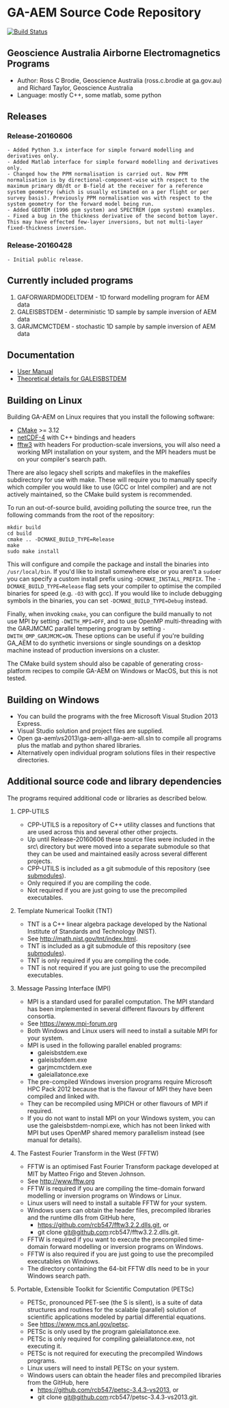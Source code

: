 # GA-AEM Source Code Repository
[![Build Status](https://travis-ci.com/GeoscienceAustralia/ga-aem.svg?branch=develop)](https://travis-ci.com/GeoscienceAustralia/ga-aem)

## Geoscience Australia Airborne Electromagnetics Programs

- Author:	Ross C Brodie, Geoscience Australia (ross.c.brodie at ga.gov.au) and Richard Taylor, Geoscience Australia
- Language:	mostly C++, some matlab, some python

## Releases
### Release-20160606
	- Added Python 3.x interface for simple forward modelling and derivatives only.
	- Added Matlab interface for simple forward modelling and derivatives only.
	- Changed how the PPM normalisation is carried out. Now PPM normalisation is by directional-component-wise with respect to the maximum primary dB/dt or B-field at the receiver for a reference system geometry (which is usually estimated on a per flight or per survey basis). Previously PPM normalisation was with respect to the system geometry for the forward model being run.
	- Added GEOTEM (1996 ppm system) and SPECTREM (ppm system) examples.
	- Fixed a bug in the thickness derivative of the second bottom layer. This may have effected few-layer inversions, but not multi-layer fixed-thickness inversion.
### Release-20160428
	- Initial public release.

## Currently included programs
1. GAFORWARDMODELTDEM - 1D forward modelling program for AEM data
2. GALEISBSTDEM - deterministic 1D sample by sample inversion of AEM data
3. GARJMCMCTDEM - stochastic 1D sample by sample inversion of AEM data

## Documentation
- [User Manual](docs/GA-AEM_Programs_User_Manual.pdf)
- [Theoretical details for GALEISBSTDEM](docs/GALEISBSTDEM_Inversion_Algorithm_Theoretical_Details.pdf)

## Building on Linux
Building GA-AEM on Linux requires that you install the following software:
- [CMake](https://cmake.org/) >= 3.12
- [netCDF-4](https://www.unidata.ucar.edu/software/netcdf/) with C++ bindings and headers
- [fftw3](http://www.fftw.org/) with headers
For production-scale inversions, you will also need a working MPI installation on your system, and the MPI headers must be on your compiler's search path.

There are also legacy shell scripts and makefiles in the makefiles subdirectory for use with make. These will require you to manually specify which compiler you would like to use (GCC or Intel compiler) and are not actively maintained, so the CMake build system is recommended.

To run an out-of-source build, avoiding polluting the source tree, run the following commands from the root of the repository:
```
mkdir build
cd build
cmake .. -DCMAKE_BUILD_TYPE=Release
make
sudo make install
```
This will configure and compile the package and install the binaries into `/usr/local/bin`. If you'd like to install somewhere else or you aren't a `sudo`er you can specify a custom install prefix using `-DCMAKE_INSTALL_PREFIX`. The `-DCMAKE_BUILD_TYPE=Release` flag sets your compiler to optimise the compiled binaries for speed (e.g. `-O3` with gcc). If you would like to include debugging symbols in the binaries, you can set `-DCMAKE_BUILD_TYPE=Debug` instead.

Finally, when invoking `cmake`, you can configure the build manually to not use MPI by setting `-DWITH_MPI=OFF`, and to use OpenMP multi-threading with the GARJMCMC parallel tempering program by setting `-DWITH_OMP_GARJMCMC=ON`. These options can be useful if you're building GA_AEM to do synthetic inversions or single soundings on a desktop machine instead of production inversions on a cluster.

The CMake build system should also be capable of generating cross-platform recipes to compile GA-AEM on Windows or MacOS, but this is not tested.

## Building on Windows
- You can build the programs with the free Microsoft Visual Studion 2013 Express.
- Visual Studio solution and project files are supplied.
- Open ga-aem\vs2013\ga-aem-all\ga-aem-all.sln to compile all programs plus the matlab and python shared libraries.
- Alternatively open individual program solutions files in their respective directories.

## Additional source code and library dependencies

The programs required additional code or libraries as described below.

1. CPP-UTILS
	- CPP-UTILS is a repository of C++ utility classes and functions that are used across this and several other other projects.
	- Up until Release-20160606 these source files were included in the src\ directory but were moved into a separate submodule so that they can be used and maintained easily across several different projects.
	- CPP-UTILS is included as a git submodule of this repository (see [submodules](submodules/README.md)).
	- Only required if you are compiling the code.
	- Not required if you are just going to use the precompiled executables.

2. Template Numerical Toolkit (TNT)
	- TNT is a C++ linear algebra package developed by the National Institute of Standards and Technology (NIST).
	- See http://math.nist.gov/tnt/index.html.
	- TNT is included as a git submodule of this repository (see [submodules](submodules/README.md)).
	- TNT is only required if you are compiling the code.
	- TNT is not required if you are just going to use the precompiled executables.

3. Message Passing Interface (MPI)
	- MPI is a standard used for parallel computation.  The MPI standard has been implemented in several different flavours by different consortia.
	- See https://www.mpi-forum.org
	- Both Windows and Linux users will need to install a suitable MPI for your system.
	- MPI is used in the following parallel enabled programs:
		- galeisbstdem.exe
		- galeisbsfdem.exe
		- garjmcmctdem.exe
		- galeiallatonce.exe
	- The pre-compiled Windows inversion programs require Microsoft HPC Pack 2012 because that is the flavour of MPI they have been compiled and linked with.
	- They can be recompiled using MPICH or other flavours of MPI if required.
	- If you do not want to install MPI on your Windows system, you can use the galeisbstdem-nompi.exe, which has not been linked with MPI but uses OpenMP shared memory parallelism instead (see manual for details).

4. The Fastest Fourier Transform in the West (FFTW)
	- FFTW is an optimised Fast Fourier Transform package developed at MIT by Matteo Frigo and Steven Johnson.
	- See http://www.fftw.org
	- FFTW is required if you are compiling the time-domain forward modelling or inversion programs on Windows or Linux.
	- Linux users will need to install a suitable FFTW for your system.
	- Windows users can obtain the header files, precompiled libraries and the runtime dlls from GitHub here,
		- https://github.com/rcb547/fftw3.2.2.dlls.git, or
		- git clone git@github.com:rcb547/fftw3.2.2.dlls.git.
	- FFTW is required if you want to execute the precompiled time-domain forward modelling or inversion programs on Windows.
	- FFTW is also required if you are just going to use the precompiled executables on Windows.
	- The directory containing the 64-bit FFTW dlls need to be in your Windows search path.

5. Portable, Extensible Toolkit for Scientific Computation (PETSc)
	- PETSc, pronounced PET-see (the S is silent), is a suite of data structures and routines for the scalable (parallel) solution of scientific applications modeled by partial differential equations.
	- See https://www.mcs.anl.gov/petsc.
	- PETSc is only used by the program galeiallatonce.exe.
	- PETSc is only required for compiling galeiallatonce.exe, not executing it.
	- PETSc is not required for executing the precompiled Windows programs.
	- Linux users will need to install PETSc on your system.
	- Windows users can obtain the header files and precompiled libraries from the GitHub, here
		- https://github.com/rcb547/petsc-3.4.3-vs2013, or
		- git clone git@github.com:rcb547/petsc-3.4.3-vs2013.git.
